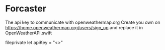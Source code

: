 # Forcaster

The api key to communicate with openweathermap.org
Create you own on https://home.openweathermap.org/users/sign_up 
    and replace it in OpenWeatherAPI.swift

fileprivate let apiKey = "<<YOUR API KEY>>"
